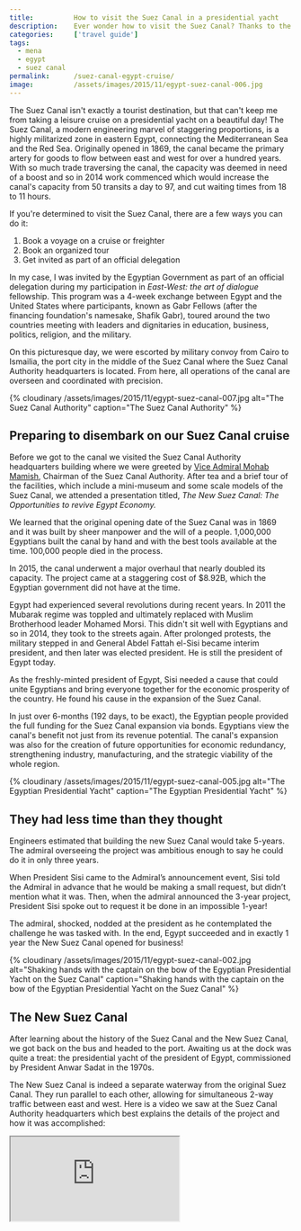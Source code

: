 ```yaml
---
title:			How to visit the Suez Canal in a presidential yacht
description:	Ever wonder how to visit the Suez Canal? Thanks to the Gabr Fellowship, I got to go there myself on a presidential pleasure cruise.
categories:		['travel guide']
tags:			
  - mena
  - egypt
  - suez canal
permalink:		/suez-canal-egypt-cruise/
image:			/assets/images/2015/11/egypt-suez-canal-006.jpg
---
```



The Suez Canal isn't exactly a tourist destination, but that can't keep me from taking a leisure cruise on a presidential yacht on a beautiful day! The Suez Canal, a modern engineering marvel of staggering proportions, is a highly militarized zone in eastern Egypt, connecting the Mediterranean Sea and the Red Sea. Originally opened in 1869, the canal became the primary artery for goods to flow between east and west for over a hundred years. With so much trade traversing the canal, the capacity was deemed in need of a boost and so in 2014 work commenced which would increase the canal's capacity from 50 transits a day to 97, and cut waiting times from 18 to 11 hours.

If you're determined to visit the Suez Canal, there are a few ways you can do it: 
1. Book a voyage on a cruise or freighter
2. Book an organized tour
3. Get invited as part of an official delegation

In my case, I was invited by the Egyptian Government as part of an official delegation during my participation in *East-West: the art of dialogue* fellowship. This program was a 4-week exchange between Egypt and the United States where participants, known as Gabr Fellows (after the financing foundation's namesake, Shafik Gabr), toured around the two countries meeting with leaders and dignitaries in education, business, politics, religion, and the military. 



On this picturesque day, we were escorted by military convoy from Cairo to Ismailia, the port city in the middle of the Suez Canal where the Suez Canal Authority headquarters is located. From here, all operations of the canal are overseen and coordinated with precision.

{% cloudinary /assets/images/2015/11/egypt-suez-canal-007.jpg alt="The Suez Canal Authority" caption="The Suez Canal Authority" %}

## Preparing to disembark on our Suez Canal cruise

Before we got to the canal we visited the Suez Canal Authority headquarters building where we were greeted by [Vice Admiral Mohab Mamish](https://www.mohabmamish.com/en/), Chairman of the Suez Canal Authority. After tea and a brief tour of the facilities, which include a mini-museum and some scale models of the Suez Canal, we attended a presentation titled, *The New Suez Canal: The Opportunities to revive Egypt Economy.*

We learned that the original opening date of the Suez Canal was in 1869 and it was built by sheer manpower and the will of a people. 1,000,000 Egyptians built the canal by hand and with the best tools available at the time. 100,000 people died in the process.

In 2015, the canal underwent a major overhaul that nearly doubled its capacity. The project came at a staggering cost of $8.92B, which the Egyptian government did not have at the time. 

Egypt had experienced several revolutions during recent years. In 2011 the Mubarak regime was toppled and ultimately replaced with Muslim Brotherhood leader Mohamed Morsi. This didn't sit well with Egyptians and so in 2014, they took to the streets again. After prolonged protests, the military stepped in and General Abdel Fattah el-Sisi became interim president, and then later was elected president. He is still the president of Egypt today.  

As the freshly-minted president of Egypt, Sisi needed a cause that could unite Egyptians and bring everyone together for the economic prosperity of the country. He found his cause in the expansion of the Suez Canal. 

In just over 6-months (192 days, to be exact), the Egyptian people provided the full funding for the Suez Canal expansion via bonds. Egyptians view the canal's benefit not just from its revenue potential. The canal's expansion was also for the creation of future opportunities for economic redundancy, strengthening industry, manufacturing, and the strategic viability of the whole region.

{% cloudinary /assets/images/2015/11/egypt-suez-canal-005.jpg alt="The Egyptian Presidential Yacht" caption="The Egyptian Presidential Yacht" %}

## They had less time than they thought 

Engineers estimated that building the new Suez Canal would take 5-years. The admiral overseeing the project was ambitious enough to say he could do it in only three years. 

When President Sisi came to the Admiral’s announcement event, Sisi told the Admiral in advance that he would be making a small request, but didn’t mention what it was. Then, when the admiral announced the 3-year project, President Sisi spoke out to request it be done in an impossible 1-year! 

The admiral, shocked, nodded at the president as he contemplated the challenge he was tasked with. In the end, Egypt succeeded and in exactly 1 year the New Suez Canal opened for business! 

{% cloudinary /assets/images/2015/11/egypt-suez-canal-002.jpg alt="Shaking hands with the captain on the bow of the Egyptian Presidential Yacht on the Suez Canal" caption="Shaking hands with the captain on the bow of the Egyptian Presidential Yacht on the Suez Canal" %}

## The New Suez Canal

After learning about the history of the Suez Canal and the New Suez Canal, we got back on the bus and headed to the port. Awaiting us at the dock was quite a treat: the presidential yacht of the president of Egypt, commissioned by President Anwar Sadat in the 1970s.

The New Suez Canal is indeed a separate waterway from the original Suez Canal. They run parallel to each other, allowing for simultaneous 2-way traffic between east and west. Here is a video we saw at the Suez Canal Authority headquarters which best explains the details of the project and how it was accomplished: 

<div class="embed-responsive embed-responsive-16by9 mb-3">
    <iframe class="embed-responsive-item" src="https://www.youtube.com/embed/9K98knUJ3HE" %}

Seeing the massive embankments of sand and the beautiful blue water of the Suez Canal with my own eyes was a really special experience. The whole thing made even sweeter because of the cool vessel, and its history, we took our voyage on. 

The captain of the yacht was very kind. He took photos with everyone and even let us wear his hat. He was most kind and accommodating, a hospitable nature that I found to be true among all Egyptians I met throughout the country. 

Even I got to be the captain for some minutes! Though a looming first-mate certainly wasn't going to go too far away. **What do you think:** can I add *Suez Canal boat captain* to my resume? 

{% cloudinary /assets/images/2015/11/egypt-suez-canal-003.jpg alt="Judson drives the Egyptian Presidential Yacht on the Suez Canal" caption="Judson drives the Egyptian Presidential Yacht on the Suez Canal" %}

## Safe Egypt and its Secure Canal

Egypt is very concerned with its international image. What country isn't? Given the recent unrest in the country and the wider instability of the region, Egypt takes safety very seriously. From a western perspective, it sometimes felt a bit too much, but in reflection, no, I think it was just right. 

Security doesn't do anything unless people believe in it. Evil-doers need to believe that security forces are at the ready. Tourists need to feel safe. Investors need to have faith in longterm stability. So the occasional show of force and a little security-theater is well-warranted. I never felt unsafe in Egypt and I certainly believe that The Suez Canal is well-protected. 

{% cloudinary /assets/images/2015/11/egypt-suez-canal-004.jpg alt="Welcome to safe Egypt and its secure Canal" caption="Welcome to safe Egypt and its secure Canal" %}

## Final thoughts 

What a cool day and interesting experience. I am very thankful to Shafik Gabr and the Shafik [Gabr Foundation](https://eastwestdialogue.org/) for affording me the opportunity to have this marvelous memory. 

Have you been to the Suez Canal? **I'd love to hear about your experiences getting there in a comment below.** 

As always, travel safe and **أتمنى لك رحلة سعيدة!** (Bon voyage!)

{% cloudinary /assets/images/2015/11/egypt-suez-canal-001.jpg alt="The wake of the yacht as an oil tanker chases us down the Suez Canal" caption="The wake of the yacht as an oil tanker chases us down the Suez Canal" %}